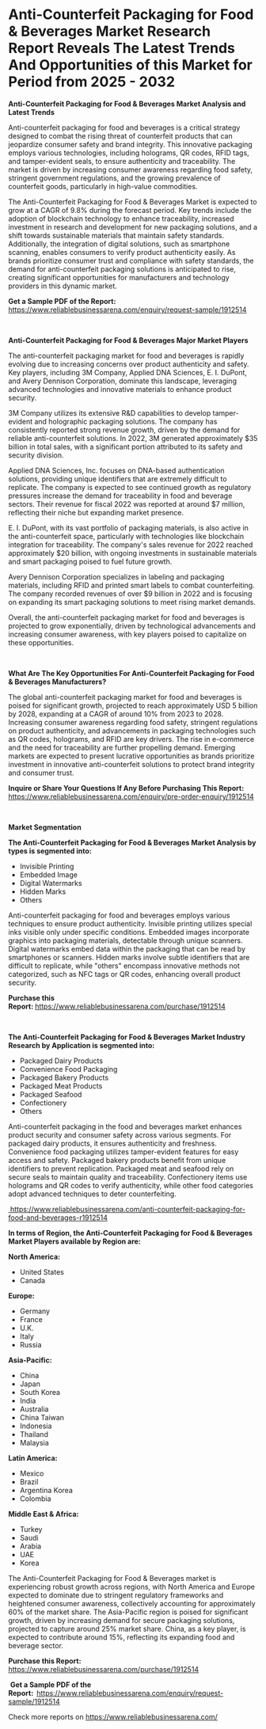 <p><h1>Anti-Counterfeit Packaging for Food & Beverages Market Research Report Reveals The Latest Trends And Opportunities of this Market for Period from 2025 - 2032</h1></p><p><strong>Anti-Counterfeit Packaging for Food & Beverages Market Analysis and Latest Trends</strong></p>
<p><p>Anti-counterfeit packaging for food and beverages is a critical strategy designed to combat the rising threat of counterfeit products that can jeopardize consumer safety and brand integrity. This innovative packaging employs various technologies, including holograms, QR codes, RFID tags, and tamper-evident seals, to ensure authenticity and traceability. The market is driven by increasing consumer awareness regarding food safety, stringent government regulations, and the growing prevalence of counterfeit goods, particularly in high-value commodities.</p><p>The Anti-Counterfeit Packaging for Food & Beverages Market is expected to grow at a CAGR of 9.8% during the forecast period. Key trends include the adoption of blockchain technology to enhance traceability, increased investment in research and development for new packaging solutions, and a shift towards sustainable materials that maintain safety standards. Additionally, the integration of digital solutions, such as smartphone scanning, enables consumers to verify product authenticity easily. As brands prioritize consumer trust and compliance with safety standards, the demand for anti-counterfeit packaging solutions is anticipated to rise, creating significant opportunities for manufacturers and technology providers in this dynamic market.</p></p>
<p><strong>Get a Sample PDF of the Report:&nbsp;</strong> <a href="https://www.reliablebusinessarena.com/enquiry/request-sample/1912514?utm_campaign=3101&utm_medium=2&utm_source=Github&utm_content=ia&utm_term=03042025&utm_id=anti-counterfeit-packaging-for-food-beverages">https://www.reliablebusinessarena.com/enquiry/request-sample/1912514</a></p>
<p>&nbsp;</p>
<p><strong>Anti-Counterfeit Packaging for Food & Beverages Major Market Players</strong></p>
<p><p>The anti-counterfeit packaging market for food and beverages is rapidly evolving due to increasing concerns over product authenticity and safety. Key players, including 3M Company, Applied DNA Sciences, E. I. DuPont, and Avery Dennison Corporation, dominate this landscape, leveraging advanced technologies and innovative materials to enhance product security.</p><p>3M Company utilizes its extensive R&D capabilities to develop tamper-evident and holographic packaging solutions. The company has consistently reported strong revenue growth, driven by the demand for reliable anti-counterfeit solutions. In 2022, 3M generated approximately $35 billion in total sales, with a significant portion attributed to its safety and security division.</p><p>Applied DNA Sciences, Inc. focuses on DNA-based authentication solutions, providing unique identifiers that are extremely difficult to replicate. The company is expected to see continued growth as regulatory pressures increase the demand for traceability in food and beverage sectors. Their revenue for fiscal 2022 was reported at around $7 million, reflecting their niche but expanding market presence.</p><p>E. I. DuPont, with its vast portfolio of packaging materials, is also active in the anti-counterfeit space, particularly with technologies like blockchain integration for traceability. The company's sales revenue for 2022 reached approximately $20 billion, with ongoing investments in sustainable materials and smart packaging poised to fuel future growth.</p><p>Avery Dennison Corporation specializes in labeling and packaging materials, including RFID and printed smart labels to combat counterfeiting. The company recorded revenues of over $9 billion in 2022 and is focusing on expanding its smart packaging solutions to meet rising market demands.</p><p>Overall, the anti-counterfeit packaging market for food and beverages is projected to grow exponentially, driven by technological advancements and increasing consumer awareness, with key players poised to capitalize on these opportunities.</p></p>
<p>&nbsp;</p>
<p><strong>What Are The Key Opportunities For Anti-Counterfeit Packaging for Food & Beverages Manufacturers?</strong></p>
<p><p>The global anti-counterfeit packaging market for food and beverages is poised for significant growth, projected to reach approximately USD 5 billion by 2028, expanding at a CAGR of around 10% from 2023 to 2028. Increasing consumer awareness regarding food safety, stringent regulations on product authenticity, and advancements in packaging technologies such as QR codes, holograms, and RFID are key drivers. The rise in e-commerce and the need for traceability are further propelling demand. Emerging markets are expected to present lucrative opportunities as brands prioritize investment in innovative anti-counterfeit solutions to protect brand integrity and consumer trust.</p></p>
<p><strong>Inquire or Share Your Questions If Any Before Purchasing This Report:</strong> <a href="https://www.reliablebusinessarena.com/enquiry/pre-order-enquiry/1912514?utm_campaign=3101&utm_medium=2&utm_source=Github&utm_content=ia&utm_term=03042025&utm_id=anti-counterfeit-packaging-for-food-beverages">https://www.reliablebusinessarena.com/enquiry/pre-order-enquiry/1912514</a></p>
<p>&nbsp;</p>
<p><strong>Market Segmentation</strong></p>
<p><strong>The Anti-Counterfeit Packaging for Food & Beverages Market Analysis by types is segmented into:</strong></p>
<p><ul><li>Invisible Printing</li><li>Embedded Image</li><li>Digital Watermarks</li><li>Hidden Marks</li><li>Others</li></ul></p>
<p><p>Anti-counterfeit packaging for food and beverages employs various techniques to ensure product authenticity. Invisible printing utilizes special inks visible only under specific conditions. Embedded images incorporate graphics into packaging materials, detectable through unique scanners. Digital watermarks embed data within the packaging that can be read by smartphones or scanners. Hidden marks involve subtle identifiers that are difficult to replicate, while "others" encompass innovative methods not categorized, such as NFC tags or QR codes, enhancing overall product security.</p></p>
<p><strong>Purchase this Report:&nbsp;</strong><a href="https://www.reliablebusinessarena.com/purchase/1912514?utm_campaign=3101&utm_medium=2&utm_source=Github&utm_content=ia&utm_term=03042025&utm_id=anti-counterfeit-packaging-for-food-beverages">https://www.reliablebusinessarena.com/purchase/1912514</a></p>
<p>&nbsp;</p>
<p><strong>The Anti-Counterfeit Packaging for Food & Beverages Market Industry Research by Application is segmented into:</strong></p>
<p><ul><li>Packaged Dairy Products</li><li>Convenience Food Packaging</li><li>Packaged Bakery Products</li><li>Packaged Meat Products</li><li>Packaged Seafood</li><li>Confectionery</li><li>Others</li></ul></p>
<p><p>Anti-counterfeit packaging in the food and beverages market enhances product security and consumer safety across various segments. For packaged dairy products, it ensures authenticity and freshness. Convenience food packaging utilizes tamper-evident features for easy access and safety. Packaged bakery products benefit from unique identifiers to prevent replication. Packaged meat and seafood rely on secure seals to maintain quality and traceability. Confectionery items use holograms and QR codes to verify authenticity, while other food categories adopt advanced techniques to deter counterfeiting.</p></p>
<p><a href="https://www.reliablebusinessarena.com/anti-counterfeit-packaging-for-food-and-beverages-r1912514?utm_campaign=3101&utm_medium=2&utm_source=Github&utm_content=ia&utm_term=03042025&utm_id=anti-counterfeit-packaging-for-food-beverages">&nbsp;https://www.reliablebusinessarena.com/anti-counterfeit-packaging-for-food-and-beverages-r1912514</a></p>
<p><strong>In terms of Region, the Anti-Counterfeit Packaging for Food & Beverages Market Players available by Region are:</strong></p>
<p>
    <p> <strong> North America: </strong>
        <ul>
            <li>United States</li>
            <li>Canada</li>
        </ul>
        </p> 
    <p> <strong> Europe: </strong>
        <ul>
            <li>Germany</li>
            <li>France</li>
            <li>U.K.</li>
            <li>Italy</li>
            <li>Russia</li>
        </ul>
        </p> 
    <p> <strong> Asia-Pacific: </strong>
        <ul>
            <li>China</li>
            <li>Japan</li>
            <li>South Korea</li>
            <li>India</li>
            <li>Australia</li>
            <li>China Taiwan</li>
            <li>Indonesia</li>
            <li>Thailand</li>
            <li>Malaysia</li>
        </ul>
        </p> 
    <p> <strong> Latin America: </strong>
        <ul>
            <li>Mexico</li>
            <li>Brazil</li>
            <li>Argentina Korea</li>
            <li>Colombia</li>
        </ul>
        </p> 
    <p> <strong> Middle East & Africa: </strong>
        <ul>
            <li>Turkey</li>
            <li>Saudi</li>
            <li>Arabia</li>
            <li>UAE</li>
            <li>Korea</li>
        </ul>
    </p>
    </p>
<p><p>The Anti-Counterfeit Packaging for Food & Beverages market is experiencing robust growth across regions, with North America and Europe expected to dominate due to stringent regulatory frameworks and heightened consumer awareness, collectively accounting for approximately 60% of the market share. The Asia-Pacific region is poised for significant growth, driven by increasing demand for secure packaging solutions, projected to capture around 25% market share. China, as a key player, is expected to contribute around 15%, reflecting its expanding food and beverage sector.</p></p>
<p><strong>Purchase this Report: </strong><a href="https://www.reliablebusinessarena.com/purchase/1912514?utm_campaign=3101&utm_medium=2&utm_source=Github&utm_content=ia&utm_term=03042025&utm_id=anti-counterfeit-packaging-for-food-beverages">https://www.reliablebusinessarena.com/purchase/1912514</a></p>
<p>&nbsp;<strong>Get a Sample PDF of the Report:&nbsp;&nbsp;</strong><a href="https://www.reliablebusinessarena.com/enquiry/request-sample/1912514?utm_campaign=3101&utm_medium=2&utm_source=Github&utm_content=ia&utm_term=03042025&utm_id=anti-counterfeit-packaging-for-food-beverages">https://www.reliablebusinessarena.com/enquiry/request-sample/1912514</a></p>
<p><strong></strong></p>
<p>Check more reports on <a href="https://www.reliablebusinessarena.com/?utm_campaign=3101&utm_medium=2&utm_source=Github&utm_content=ia&utm_term=03042025&utm_id=anti-counterfeit-packaging-for-food-beverages">https://www.reliablebusinessarena.com/</a></p>